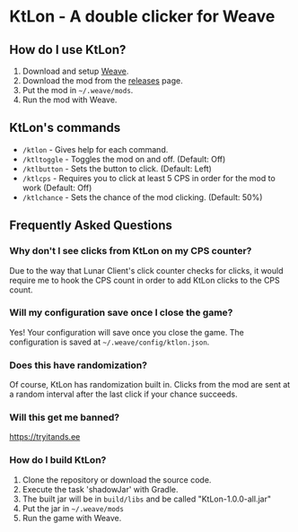 # KtLon - A double clicker for Weave
## How do I use KtLon?
1. Download and setup [Weave](https://github.com/tryflle/weaveinstalldocs).
2. Download the mod from the [releases](https://github.com/tryflle/ktlon/releases/latest) page.
3. Put the mod in `~/.weave/mods`.
4. Run the mod with Weave.
## KtLon's commands
- `/ktlon` - Gives help for each command.
- `/ktltoggle` - Toggles the mod on and off. (Default: Off)
- `/ktlbutton` - Sets the button to click. (Default: Left)
- `/ktlcps` - Requires you to click at least 5 CPS in order for the mod to work (Default: Off)
- `/ktlchance` - Sets the chance of the mod clicking. (Default: 50%)
## Frequently Asked Questions
### Why don't I see clicks from KtLon on my CPS counter?
Due to the way that Lunar Client's click counter checks for clicks, it would require me to hook the CPS count in order to add KtLon clicks to the CPS count.
### Will my configuration save once I close the game?
Yes! Your configuration will save once you close the game. The configuration is saved at `~/.weave/config/ktlon.json`.
### Does this have randomization?
Of course, KtLon has randomization built in. Clicks from the mod are sent at a random interval after the last click if your chance succeeds.
### Will this get me banned?
https://tryitands.ee
### How do I build KtLon?
1. Clone the repository or download the source code.
2. Execute the task 'shadowJar' with Gradle.
3. The built jar will be in `build/libs` and be called "KtLon-1.0.0-all.jar"
4. Put the jar in `~/.weave/mods`
5. Run the game with Weave.